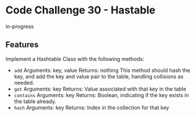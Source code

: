 # Code Challenge 30 - Hastable

in-progress

## Features

Implement a Hashtable Class with the following methods:

- `add`
  Arguments: key, value
  Returns: nothing
  This method should hash the key, and add the key and value pair to the table, handling collisions as needed.
- `get`
  Arguments: key
  Returns: Value associated with that key in the table
- `contains`
  Arguments: key
  Returns: Boolean, indicating if the key exists in the table already.
- `hash`
  Arguments: key
  Returns: Index in the collection for that key

